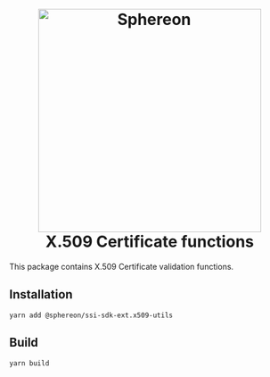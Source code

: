 <!--suppress HtmlDeprecatedAttribute -->
<h1 align="center">
  <br>
  <a href="https://www.sphereon.com"><img src="https://sphereon.com/content/themes/sphereon/assets/img/logo.svg" alt="Sphereon" width="400"></a>
  <br>X.509 Certificate functions
  <br>
</h1>

This package contains X.509 Certificate validation functions.

## Installation

```shell
yarn add @sphereon/ssi-sdk-ext.x509-utils
```

## Build

```shell
yarn build
```
